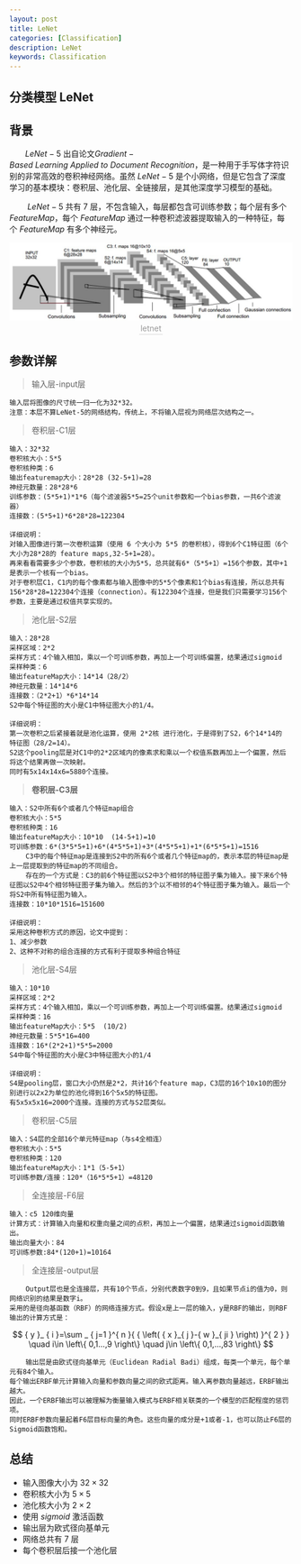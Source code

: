 ```yaml
---
layout: post
title: LeNet
categories: [Classification]
description: LeNet
keywords: Classification
---
```



分类模型 LeNet
---



## 背景
&emsp;&emsp;$LeNet-5$ 出自论文$Gradient-Based \ Learning \ Applied\ to \ Document \ Recognition$，是一种用于手写体字符识别的非常高效的卷积神经网络。虽然 $LeNet-5$ 是个小网络，但是它包含了深度学习的基本模块：卷积层、池化层、全链接层，是其他深度学习模型的基础。

&emsp;&emsp; $LeNet-5$ 共有 $7$ 层，不包含输入，每层都包含可训练参数；每个层有多个 $Feature Map$，每个 $FeatureMap$ 通过一种卷积滤波器提取输入的一种特征，每个 $FeatureMap$ 有多个神经元。

<center>
    <img 
    src="https://github.com/lovejing0306/Images/blob/master/DeepLearning/Model/LeNet/lenet1.jpg?raw=true"
    width="640" height="" />
    <br>
    <div style="color:orange; border-bottom: 1px solid #d9d9d9;
    display: inline-block;
    color: #999;
    padding: 2px;">letnet</div>
</center>

## 参数详解
> 输入层-input层

```
输入层将图像的尺寸统一归一化为32*32。
注意：本层不算LeNet-5的网络结构，传统上，不将输入层视为网络层次结构之一。
```
> 卷积层-C1层

```
输入：32*32
卷积核大小：5*5
卷积核种类：6
输出featuremap大小：28*28 (32-5+1)=28
神经元数量：28*28*6
训练参数：(5*5+1)*1*6（每个滤波器5*5=25个unit参数和一个bias参数，一共6个滤波器）
连接数：(5*5+1)*6*28*28=122304

详细说明：
对输入图像进行第一次卷积运算（使用 6 个大小为 5*5 的卷积核），得到6个C1特征图（6个大小为28*28的 feature maps,32-5+1=28）。
再来看看需要多少个参数，卷积核的大小为5*5，总共就有6*（5*5+1）=156个参数，其中+1是表示一个核有一个bias。
对于卷积层C1，C1内的每个像素都与输入图像中的5*5个像素和1个bias有连接，所以总共有156*28*28=122304个连接（connection）。有122304个连接，但是我们只需要学习156个参数，主要是通过权值共享实现的。
```
> 池化层-S2层

```
输入：28*28
采样区域：2*2
采样方式：4个输入相加，乘以一个可训练参数，再加上一个可训练偏置，结果通过sigmoid
采样种类：6
输出featureMap大小：14*14（28/2）
神经元数量：14*14*6
连接数：（2*2+1）*6*14*14
S2中每个特征图的大小是C1中特征图大小的1/4。

详细说明：
第一次卷积之后紧接着就是池化运算，使用 2*2核 进行池化，于是得到了S2，6个14*14的 特征图（28/2=14）。
S2这个pooling层是对C1中的2*2区域内的像素求和乘以一个权值系数再加上一个偏置，然后将这个结果再做一次映射。
同时有5x14x14x6=5880个连接。
```
> **卷积层-C3层**

```
输入：S2中所有6个或者几个特征map组合
卷积核大小：5*5
卷积核种类：16
输出featureMap大小：10*10  (14-5+1)=10
可训练参数：6*(3*5*5+1)+6*(4*5*5+1)+3*(4*5*5+1)+1*(6*5*5+1)=1516
    C3中的每个特征map是连接到S2中的所有6个或者几个特征map的，表示本层的特征map是上一层提取到的特征map的不同组合。
    存在的一个方式是：C3的前6个特征图以S2中3个相邻的特征图子集为输入。接下来6个特征图以S2中4个相邻特征图子集为输入。然后的3个以不相邻的4个特征图子集为输入。最后一个将S2中所有特征图为输入。
连接数：10*10*1516=151600

详细说明：
采用这种卷积方式的原因，论文中提到：
1、减少参数
2、这种不对称的组合连接的方式有利于提取多种组合特征
```
> 池化层-S4层

```
输入：10*10
采样区域：2*2
采样方式：4个输入相加，乘以一个可训练参数，再加上一个可训练偏置。结果通过sigmoid
采样种类：16
输出featureMap大小：5*5  (10/2)
神经元数量：5*5*16=400
连接数：16*(2*2+1)*5*5=2000
S4中每个特征图的大小是C3中特征图大小的1/4

详细说明：
S4是pooling层，窗口大小仍然是2*2，共计16个feature map，C3层的16个10x10的图分别进行以2x2为单位的池化得到16个5x5的特征图。
有5x5x5x16=2000个连接。连接的方式与S2层类似。
```
> 卷积层-C5层

```
输入：S4层的全部16个单元特征map（与s4全相连）
卷积核大小：5*5
卷积核种类：120
输出featureMap大小：1*1（5-5+1）
可训练参数/连接：120*（16*5*5+1）=48120
```

> 全连接层-F6层

```
输入：c5 120维向量
计算方式：计算输入向量和权重向量之间的点积，再加上一个偏置，结果通过sigmoid函数输出。
输出向量大小：84
可训练参数:84*(120+1)=10164
```
> 全连接层-output层

```
    Output层也是全连接层，共有10个节点，分别代表数字0到9，且如果节点i的值为0，则网络识别的结果是数字i。
采用的是径向基函数（RBF）的网络连接方式。假设x是上一层的输入，y是RBF的输出，则RBF输出的计算方式是：
```
$$
{ y }_ { i }=\sum _ { j=1 }^{ n }{ { \left( { x }_{ j }-{ w }_{ ji } \right)  }^{ 2 } } \quad i\in \left\{ 0,1...,9 \right\} \quad j\in \left\{ 0,1,...,83 \right\} 
$$

```
    输出层是由欧式径向基单元（Euclidean Radial Badi）组成，每类一个单元，每个单元有84个输入。
每个输出ERBF单元计算输入向量和参数向量之间的欧式距离。输入离参数向量越远，ERBF输出越大。
因此，一个ERBF输出可以被理解为衡量输入模式与ERBF相关联类的一个模型的匹配程度的惩罚项。
同时ERBF参数向量起着F6层目标向量的角色。这些向量的成分是+1或者-1，也可以防止F6层的Sigmoid函数饱和。
```

## 总结
* 输入图像大小为 $32 \times 32$
* 卷积核大小为 $5 \times 5$
* 池化核大小为 $2 \times 2$
* 使用 $sigmoid$ 激活函数
* 输出层为欧式径向基单元
* 网络总共有 $7$ 层
* 每个卷积层后接一个池化层